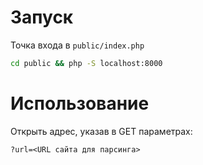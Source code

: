 # Запуск
Точка входа в `public/index.php`
```bash
cd public && php -S localhost:8000
```

# Использование
Открыть адрес, указав в GET параметрах:
```
?url=<URL сайта для парсинга>
```